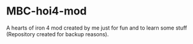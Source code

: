 # MBC-hoi4-mod
A hearts of iron 4 mod created by me just for fun and to learn some stuff (Repository created for backup reasons).
